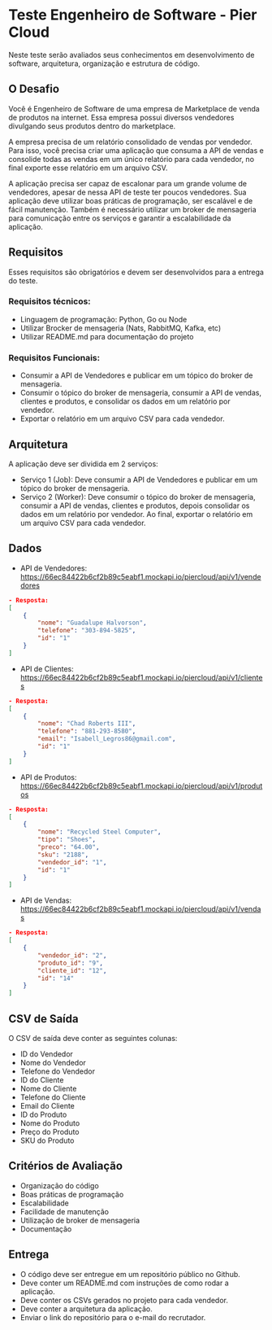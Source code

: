 # Teste Engenheiro de Software - Pier Cloud

Neste teste serão avaliados seus conhecimentos em desenvolvimento de software, arquitetura, organização e estrutura de código.

## O Desafio

Você é Engenheiro de Software de uma empresa de Marketplace de venda de produtos na internet. Essa empresa possui diversos vendedores divulgando seus produtos dentro do marketplace. 

A empresa precisa de um relatório consolidado de vendas por vendedor. Para isso, você precisa criar uma aplicação que consuma a API de vendas e consolide todas as vendas em um único relatório para cada vendedor, no final exporte esse relatório em um arquivo CSV.

A aplicação precisa ser capaz de escalonar para um grande volume de vendedores, apesar de nessa API de teste ter poucos vendedores.
Sua aplicação deve utilizar boas práticas de programação, ser escalável e de fácil manutenção. Também é necessário utilizar um broker de mensageria para comunicação entre os serviços e garantir a escalabilidade da aplicação.

## Requisitos
Esses requisitos são obrigatórios e devem ser desenvolvidos para a entrega do teste.

### Requisitos técnicos:
  - Linguagem de programação: Python, Go ou Node
  - Utilizar Brocker de mensageria (Nats, RabbitMQ, Kafka, etc)
  - Utilizar README.md para documentação do projeto

### Requisitos Funcionais:
  - Consumir a API de Vendedores e publicar em um tópico do broker de mensageria.
  - Consumir o tópico do broker de mensageria, consumir a API de vendas, clientes e produtos, e consolidar os dados em um relatório por vendedor.
  - Exportar o relatório em um arquivo CSV para cada vendedor.

## Arquitetura
A aplicação deve ser dividida em 2 serviços:
  - Serviço 1 (Job): Deve consumir a API de Vendedores e publicar em um tópico do broker de mensageria.
  - Serviço 2 (Worker): Deve consumir o tópico do broker de mensageria, consumir a API de vendas, clientes e produtos, depois consolidar os dados em um relatório por vendedor. Ao final, exportar o relatório em um arquivo CSV para cada vendedor.

## Dados

  - API de Vendedores: https://66ec84422b6cf2b89c5eabf1.mockapi.io/piercloud/api/v1/vendedores
  ```json
  - Resposta:
  [
      {
          "nome": "Guadalupe Halvorson",
          "telefone": "303-894-5825",
          "id": "1"
      }
  ]
  ```
  
  
  - API de Clientes: https://66ec84422b6cf2b89c5eabf1.mockapi.io/piercloud/api/v1/clientes
  ```json
  - Resposta:
  [
      {
          "nome": "Chad Roberts III",
          "telefone": "881-293-8580",
          "email": "Isabell_Legros86@gmail.com",
          "id": "1"
      }
  ]
  ```
  
  - API de Produtos: https://66ec84422b6cf2b89c5eabf1.mockapi.io/piercloud/api/v1/produtos
  ```json
  - Resposta:
  [
      {
          "nome": "Recycled Steel Computer",
          "tipo": "Shoes",
          "preco": "64.00",
          "sku": "2188",
          "vendedor_id": "1",
          "id": "1"
      }
  ]
  ```
  
  - API de Vendas: https://66ec84422b6cf2b89c5eabf1.mockapi.io/piercloud/api/v1/vendas
  ```json
  - Resposta:
  [
      {
          "vendedor_id": "2",
          "produto_id": "9",
          "cliente_id": "12",
          "id": "14"
      }
  ]
  ```

## CSV de Saída
O CSV de saída deve conter as seguintes colunas:
  - ID do Vendedor
  - Nome do Vendedor
  - Telefone do Vendedor
  - ID do Cliente
  - Nome do Cliente
  - Telefone do Cliente
  - Email do Cliente
  - ID do Produto
  - Nome do Produto
  - Preço do Produto
  - SKU do Produto


## Critérios de Avaliação
  - Organização do código
  - Boas práticas de programação
  - Escalabilidade
  - Facilidade de manutenção
  - Utilização de broker de mensageria
  - Documentação


## Entrega
  - O código deve ser entregue em um repositório público no Github.
  - Deve conter um README.md com instruções de como rodar a aplicação.
  - Deve conter os CSVs gerados no projeto para cada vendedor.
  - Deve conter a arquitetura da aplicação.
  - Enviar o link do repositório para o e-mail do recrutador.

